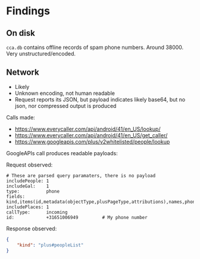# Findings

## On disk

`cca.db` contains offline records of spam phone numbers. Around 38000. Very unstructured/encoded.

## Network

- Likely
- Unknown encoding, not human readable
- Request reports its JSON, but payload indicates likely base64, but no json, nor compressed output is produced

Calls made:
- https://www.everycaller.com/api/android/41/en_US/lookup/
- https://www.everycaller.com/api/android/41/en_US/get_caller/
- https://www.googleapis.com/plus/v2whitelisted/people/lookup

GoogleAPIs call produces readable payloads:

Request observed:
```
# These are parsed query paramaters, there is no payload
includePeople: 1
includeGal:    1
type:          phone
fields:        kind,items(id,metadata(objectType,plusPageType,attributions),names,phoneNumbers(value,type,formattedType,canonicalizedForm),addresses(value,type,formattedType),images(url,metadata(container)),urls(value),placeDetails,extendedData)
includePlaces: 1
callType:      incoming
id:            +31651006949         # My phone number
```

Response observed:
```json
{
    "kind": "plus#peopleList"
}
```